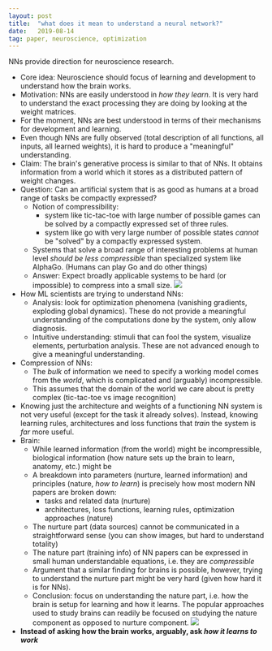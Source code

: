 ```yaml
---
layout: post
title:  "what does it mean to understand a neural network?"
date:   2019-08-14
tag: paper, neuroscience, optimization
---
```


NNs provide direction for neuroscience research.

- Core idea: Neuroscience should focus of learning and development to understand how the brain works.
- Motivation: NNs are easily understood in *how they learn*. It is very hard to understand the exact processing they are doing by looking at the weight matrices.
- For the moment, NNs are best understood in terms of their mechanisms for development and learning. 
- Even though NNs are fully observed (total description of all functions, all inputs, all learned weights), it is hard to produce a "meaningful" understanding.
- Claim: The brain's generative process is similar to that of NNs. It obtains information from a world which it stores as a distributed pattern of weight changes. 
- Question: Can an artificial system that is as good as humans at a broad range of tasks be compactly expressed?
  - Notion of compressibility: 
    - system like tic-tac-toe with large number of possible games can be solved by a compactly expressed set of three rules. 
    - system like go with very large number of possible states *cannot* be "solved" by a compactly expressed system. 
  - Systems that solve a broad range of interesting problems at human level *should be less compressible* than specialized system like AlphaGo. (Humans can play Go and do other things)
  - Answer: Expect broadly applicable systems to be hard (or impossible) to compress into a small size.
![]({{site.baseurl}}/assets/imgs/papers/understanding-nn/understand-nn-compressibility.png)
- How ML scientists are trying to understand NNs:
  - Analysis: look for optimization phenomena (vanishing gradients, exploding global dynamics). These do not provide a meaningful understanding of the computations done by the system, only allow diagnosis.
  - Intuitive understanding: stimuli that can fool the system, visualize elements, perturbation analysis. These are not advanced enough to give a meaningful understanding.
- Compression of NNs:
  - The *bulk* of information we need to specify a working model comes from the *world*, which is complicated and (arguably) incompressible.
  - This assumes that the domain of the world we care about is pretty complex (tic-tac-toe vs image recognition)
- Knowing just the architecture and weights of a functioning NN system is not very useful (except for the task it already solves). Instead, knowing learning rules, architectures and loss functions that *train* the system is *far* more useful.
- Brain:
  - While learned information (from the world) might be incompressible, biological information (how nature sets up the brain to learn, anatomy, etc.) might be
  - A breakdown into parameters (nurture, learned information) and principles (nature, *how to learn*) is precisely how most modern NN papers are broken down:
    - tasks and related data (nurture)
    - architectures, loss functions, learning rules, optimization approaches (nature)
  - The nurture part (data sources) cannot be communicated in a straightforward sense (you can show images, but hard to understand totality)
  - The nature part (training info) of NN papers can be expressed in small human understandable equations, i.e. they are *compressible*
  - Argument that a similar finding for brains is possible, however, trying to understand the nurture part might be very hard (given how hard it is for NNs).
  - Conclusion: focus on understanding the nature part, i.e. how the brain is setup for learning and how it learns. The popular approaches used to study brains can readily be focused on studying the nature component as opposed to nurture component.
![]({{site.baseurl}}/assets/imgs/papers/understanding-nn/understand-nn-nature-nurture-principles-data.png)
- **Instead of asking how the brain works, arguably, ask *how it learns to work***
